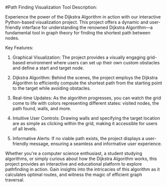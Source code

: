 #Path Finding Visualization Tool
Description:

Experience the power of the Dijkstra Algorithm in action with our interactive Python-based visualization project. This project offers a dynamic and user-friendly interface for understanding the renowned Dijkstra Algorithm—a fundamental tool in graph theory for finding the shortest path between nodes.

Key Features:

1. Graphical Visualization: The project provides a visually engaging grid-based environment where users can set up their own custom obstacles and define a start and target node.

2. Dijkstra Algorithm: Behind the scenes, the project employs the Dijkstra Algorithm to efficiently compute the shortest path from the starting point to the target while avoiding obstacles.

3. Real-time Updates: As the algorithm progresses, you can watch the grid come to life with colors representing different states: visited nodes, the path found, walls, and more.

4. Intuitive User Controls: Drawing walls and specifying the target location are as simple as clicking within the grid, making it accessible for users of all levels.

5. Informative Alerts: If no viable path exists, the project displays a user-friendly message, ensuring a seamless and informative user experience.

Whether you're a computer science enthusiast, a student studying algorithms, or simply curious about how the Dijkstra Algorithm works, this project provides an interactive and educational platform to explore pathfinding in action. Gain insights into the intricacies of this algorithm as it calculates optimal routes, and witness the magic of efficient graph traversal.
